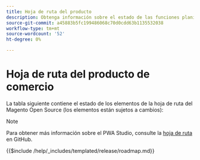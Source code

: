 ```yaml
---
title: Hoja de ruta del producto
description: Obtenga información sobre el estado de las funciones planificadas para Adobe Commerce.
source-git-commit: a45883b5fc199486068c70d0cdd63b1135532038
workflow-type: tm+mt
source-wordcount: '52'
ht-degree: 0%

---
```



# Hoja de ruta del producto de comercio

La tabla siguiente contiene el estado de los elementos de la hoja de ruta del Magento Open Source (los elementos están sujetos a cambios):

>[!NOTE]
>
>Para obtener más información sobre el PWA Studio, consulte la [hoja de ruta](https://github.com/magento/pwa-studio/wiki/Roadmap) en GitHub.

{{$include /help/_includes/templated/release/roadmap.md}}
